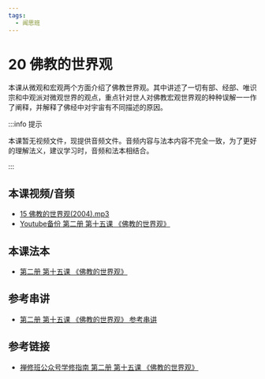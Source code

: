 ```yaml
---
tags:
  - 闻思班
---
```


# 20 佛教的世界观

本课从微观和宏观两个方面介绍了佛教世界观。其中讲述了一切有部、经部、唯识宗和中观派对微观世界的观点，重点针对世人对佛教宏观世界观的种种误解一一作了阐释，并解释了佛经中对宇宙有不同描述的原因。

:::info 提示

本课暂无视频文件，现提供音频文件。音频内容与法本内容不完全一致，为了更好的理解法义，建议学习时，音频和法本相结合。

:::

## 本课视频/音频

* [15 佛教的世界观(2004).mp3](http://huidengchanxiu.net/jmy/%e6%85%a7%e7%81%af%e7%a6%85%e4%bf%ae%e8%af%be/%e6%85%a7%e7%81%af%e7%a6%85%e4%bf%ae%e8%af%be%e7%ac%ac%e4%ba%8c%e5%86%8c/15%20%e4%bd%9b%e6%95%99%e7%9a%84%e4%b8%96%e7%95%8c%e8%a7%82(2004).mp3)
* [Youtube备份 第二册 第十五课 《佛教的世界观》](https://www.youtube.com/watch?v=UjAU1pIaTOk&list=PL7aUyQTIJqAjD33MPzguoKwShqtttVmg9&index=21)

## 本课法本

* [第二册 第十五课 《佛教的世界观》](/books/b2/2-14)

## 参考串讲

* [第二册 第十五课 《佛教的世界观》 参考串讲](http://huidengchanxiu.net/hdv/f/up/%E4%BD%9B%E6%95%99%E7%9A%84%E4%B8%96%E7%95%8C%E8%A7%82.md.pdf)

## 参考链接

* [禅修班公众号学修指南 第二册 第十五课 《佛教的世界观》](https://mp.weixin.qq.com/s?__biz=MzI2NTQ1NDcxNg==&mid=2247483821&idx=1&sn=41cc48c0daa6ca01f8275259eae33cdd&scene=19#wechat_redirect)
